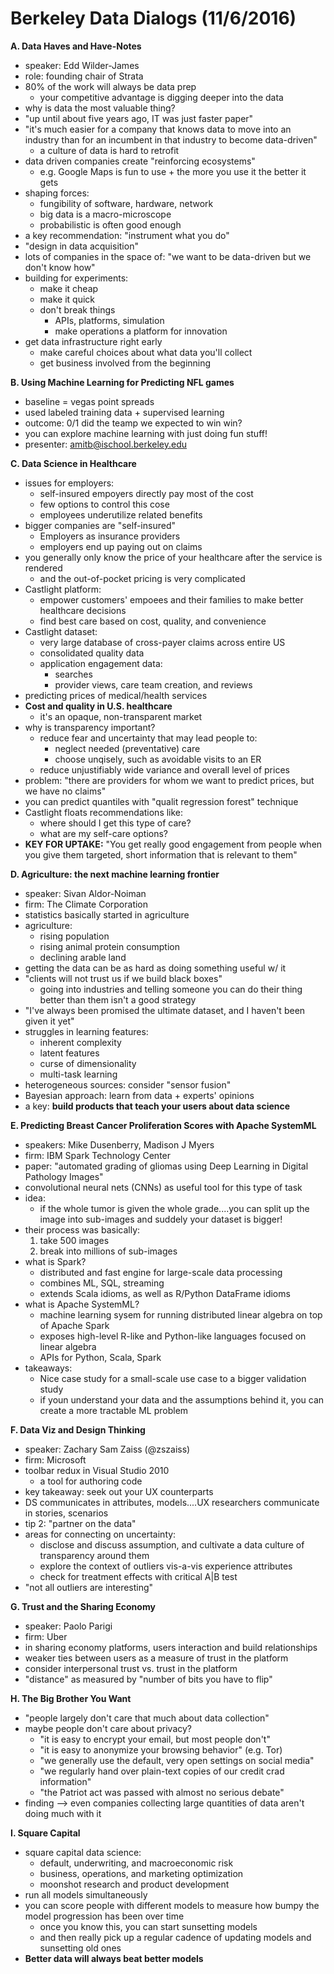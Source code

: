 # Berkeley Data Dialogs (11/6/2016)

**A. Data Haves and Have-Notes**

- speaker: Edd Wilder-James
- role: founding chair of Strata
- 80% of the work will always be data prep
	- your competitive advantage is digging deeper into the data
- why is data the most valuable thing?
- "up until about five years ago, IT was just faster paper"
- "it's much easier for a company that knows data to move into an industry than for an incumbent in that industry to become data-driven"
	- a culture of data is hard to retrofit
- data driven companies create "reinforcing ecosystems"
	- e.g. Google Maps is fun to use + the more you use it the better it gets
- shaping forces:
	- fungibility of software, hardware, network
	- big data is a macro-microscope
	- probabilistic is often good enough
- a key recommendation: "instrument what you do"
- "design in data acquisition"
- lots of companies in the space of: "we want to be data-driven but we don't know how"
- building for experiments:
	- make it cheap
	- make it quick
	- don't break things
		- APIs, platforms, simulation
		- make operations a platform for innovation
- get data infrastructure right early
	- make careful choices about what data you'll collect
	- get business involved from the beginning

**B. Using Machine Learning for Predicting NFL games**

- baseline = vegas point spreads
- used labeled training data + supervised learning
- outcome: 0/1 did the teamp we expected to win win?
- you can explore machine learning with just doing fun stuff!
- presenter: amitb@ischool.berkeley.edu

**C. Data Science in Healthcare**

- issues for employers:
	- self-insured empoyers directly pay most of the cost
	- few options to control this cose
	- employees underutilize related benefits
- bigger companies are "self-insured"
	- Employers as insurance providers
	- employers end up paying out on claims
- you generally only know the price of your healthcare after the service is rendered
	- and the out-of-pocket pricing is very complicated
- Castlight platform:
	- empower customers' empoees and their families to make better healthcare decisions
	- find best care based on cost, quality, and convenience
- Castlight dataset:
	- very large database of cross-payer claims across entire US
	- consolidated quality data
	- application engagement data:
		- searches
		- provider views, care team creation, and reviews
- predicting prices of medical/health services
- **Cost and quality in U.S. healthcare**
	- it's an opaque, non-transparent market
- why is transparency important?
	- reduce fear and uncertainty that may lead people to:
		- neglect needed (preventative) care
		- choose unqisely, such as avoidable visits to an ER
	- reduce unjustifiably wide variance and overall level of prices
- problem: "there are providers for whom we want to predict prices, but we have no claims"
- you can predict quantiles with "qualit regression forest" technique
- Castlight floats recommendations like:
	- where should I get this type of care?
	- what are my self-care options?
- **KEY FOR UPTAKE:** "You get really good engagement from people when you give them targeted, short information that is relevant to them"

**D. Agriculture: the next machine learning frontier**

- speaker: Sivan Aldor-Noiman
- firm: The Climate Corporation
- statistics basically started in agriculture
- agriculture:
	- rising population
	- rising animal protein consumption
	- declining arable land
- getting the data can be as hard as doing something useful w/ it
- "clients will not trust us if we build black boxes"
	- going into industries and telling someone you can do their thing better than them isn't a good strategy
- "I've always been promised the ultimate dataset, and I haven't been given it yet"
- struggles in learning features:
	- inherent complexity
	- latent features
	- curse of dimensionality
	- multi-task learning
- heterogeneous sources: consider "sensor fusion"
- Bayesian approach: learn from data + experts' opinions
- a key: **build products that teach your users about data science**

**E. Predicting Breast Cancer Proliferation Scores with Apache SystemML**

- speakers: Mike Dusenberry, Madison J Myers
- firm: IBM Spark Technology Center
- paper: "automated grading of gliomas using Deep Learning in Digital Pathology Images"
- convolutional neural nets (CNNs) as useful tool for this type of task
- idea:
	- if the whole tumor is given the whole grade....you can split up the image into sub-images and suddely your dataset is bigger!
- their process was basically:
	1. take 500 images
	2. break into millions of sub-images
- what is Spark?
	- distributed and fast engine for large-scale data processing
	- combines ML, SQL, streaming
	- extends Scala idioms, as well as R/Python DataFrame idioms
- what is Apache SystemML?
	- machine learning sysem for running distributed linear algebra on top of Apache Spark
	- exposes high-level R-like and Python-like languages focused on linear algebra
	- APIs for Python, Scala, Spark
- takeaways:
	- Nice case study for a small-scale use case to a bigger validation study
	- if youn understand your data and the assumptions behind it, you can create a more tractable ML problem

**F. Data Viz and Design Thinking**

- speaker: Zachary Sam Zaiss (@zszaiss)
- firm: Microsoft
- toolbar redux in Visual Studio 2010
	- a tool for authoring code
- key takeaway: seek out your UX counterparts
- DS communicates in attributes, models....UX researchers communicate in stories, scenarios
- tip 2: "partner on the data"
- areas for connecting on uncertainty:
	- disclose and discuss assumption, and cultivate a data culture of transparency around them
	- explore the context of outliers vis-a-vis experience attributes
	- check for treatment effects with critical A|B test
- "not all outliers are interesting"

**G. Trust and the Sharing Economy**

- speaker: Paolo Parigi
- firm: Uber
- in sharing economy platforms, users interaction and build relationships
- weaker ties between users as a measure of trust in the platform
- consider interpersonal trust vs. trust in the platform
- "distance" as measured by "number of bits you have to flip"

**H. The Big Brother You Want**

- "people largely don't care that much about data collection"
- maybe people don't care about privacy?
	- "it is easy to encrypt your email, but most people don't"
	- "it is easy to anonymize your browsing behavior" (e.g. Tor)
	- "we generally use the default, very open settings on social media"
	- "we regularly hand over plain-text copies of our credit crad information"
	- "the Patriot act was passed with almost no serious debate"
- finding --> even companies collecting large quantities of data aren't doing much with it

**I. Square Capital**

- square capital data science:
	- default, underwriting, and macroeconomic risk
	- business, operations, and marketing optimization
	- moonshot research and product development
- run all models simultaneously
- you can score people with different models to measure how bumpy the model progression has been over time
	- once you know this, you can start sunsetting models
	- and then really pick up a regular cadence of updating models and sunsetting old ones
- **Better data will always beat better models**



